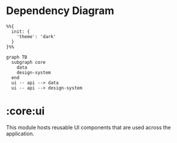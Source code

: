 # Dependency Diagram

```mermaid
%%{
  init: {
    'theme': 'dark'
  }
}%%

graph TB
  subgraph core
    data
    design-system
  end
  ui -- api --> data
  ui -- api --> design-system
```
# :core:ui

This module hosts reusable UI components that are used across the application.